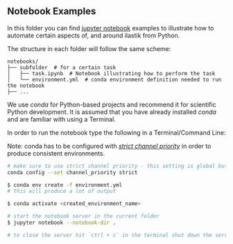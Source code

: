 ## Notebook Examples

In this folder you can find [jupyter notebook](https://jupyter.org/) examples to illustrate how to automate certain aspects of, and around ilastik from Python.

The structure in each folder will follow the same scheme:

```tree
notebooks/
├── subfolder  # for a certain task
│   ├── task.ipynb  # Notebook illustrating how to perform the task
│   └── environment.yml  # conda environment definition needed to run the notebook
├── ...
```

We use _conda_ for Python-based projects and recommend it for scientific Python development.
It is assumed that you have already installed _conda_ and are familiar with using a Terminal.

In order to run the notebook type the following in a Terminal/Command Line:

Note: conda has to be configured with [_strict channel priority_](https://conda.io/projects/conda/en/latest/user-guide/tasks/manage-channels.html#strict-channel-priority) in order to produce consistent environments.


```bash
# make sure to use strict channel priority - this setting is global but in general a good idea
conda config --set channel_priority strict

$ conda env create -f environment.yml
# this will produce a lot of output

$ conda activate <created_environment_name>

# start the notebook server in the current folder
$ jupyter notebook --notebook-dir .

# to close the server hit `ctrl + c` in the terminal shut down the server by confirming with `y` 
```
